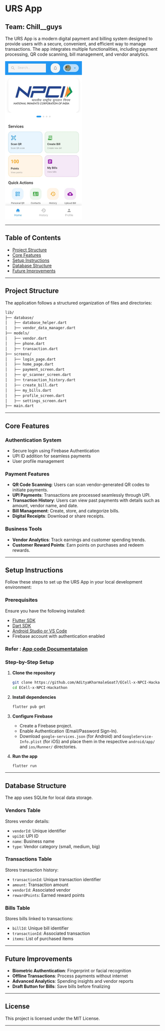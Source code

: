 # URS App

## Team: Chill__guys

The URS App is a modern digital payment and billing system designed to provide users with a secure, convenient, and efficient way to manage transactions. The app integrates multiple functionalities, including payment processing, QR code scanning, bill management, and vendor analytics.

<img src="FrontPage.jpeg" alt="Front Page" width="250" />


---

## Table of Contents
- [Project Structure](#project-structure)
- [Core Features](#core-features)
- [Setup Instructions](#setup-instructions)
- [Database Structure](#database-structure)
- [Future Improvements](#future-improvements)

---

## Project Structure
The application follows a structured organization of files and directories:

```bash
lib/
├── database/
│   ├── database_helper.dart
│   ├── vendor_data_manager.dart
├── models/
│   ├── vendor.dart
│   ├── phone.dart
│   ├── transaction.dart
├── screens/
│   ├── login_page.dart
│   ├── home_page.dart
│   ├── payment_screen.dart
│   ├── qr_scanner_screen.dart
│   ├── transaction_history.dart
│   ├── create_bill.dart
│   ├── my_bills.dart
│   ├── profile_screen.dart
│   ├── settings_screen.dart
├── main.dart
```

---

## Core Features

### Authentication System
- Secure login using Firebase Authentication
- UPI ID addition for seamless payments
- User profile management

### Payment Features
- **QR Code Scanning**: Users can scan vendor-generated QR codes to initiate payments.
- **UPI Payments**: Transactions are processed seamlessly through UPI.
- **Transaction History**: Users can view past payments with details such as amount, vendor name, and date.
- **Bill Management**: Create, store, and categorize bills.
- **Digital Receipts**: Download or share receipts.

### Business Tools
- **Vendor Analytics**: Track earnings and customer spending trends.
- **Customer Reward Points**: Earn points on purchases and redeem rewards.

---

## Setup Instructions

Follow these steps to set up the URS App in your local development environment:

### Prerequisites
Ensure you have the following installed:
- [Flutter SDK](https://flutter.dev/docs/get-started/install)
- [Dart SDK](https://dart.dev/get-dart)
- [Android Studio or VS Code](https://developer.android.com/studio)
- Firebase account with authentication enabled

### Refer : [App code Documentataion](https://github.com/AdityaKharmaleGoat7/ECell-x-NPCI-Hackathon/blob/main/App_code_documentation.pdf)

### Step-by-Step Setup
1. **Clone the repository**
   ```sh
   git clone https://github.com/AdityaKharmaleGoat7/ECell-x-NPCI-Hackathon.git
   cd ECell-x-NPCI-Hackathon
   ```

2. **Install dependencies**
   ```sh
   flutter pub get
   ```

3. **Configure Firebase**
   - Create a Firebase project.
   - Enable Authentication (Email/Password Sign-In).
   - Download `google-services.json` (for Android) and `GoogleService-Info.plist` (for iOS) and place them in the respective `android/app/` and `ios/Runner/` directories.

4. **Run the app**
   ```sh
   flutter run
   ```

---

## Database Structure
The app uses SQLite for local data storage.

### Vendors Table
Stores vendor details:
- `vendorId`: Unique identifier
- `upiId`: UPI ID
- `name`: Business name
- `type`: Vendor category (small, medium, big)

### Transactions Table
Stores transaction history:
- `transactionId`: Unique transaction identifier
- `amount`: Transaction amount
- `vendorId`: Associated vendor
- `rewardPoints`: Earned reward points

### Bills Table
Stores bills linked to transactions:
- `billId`: Unique bill identifier
- `transactionId`: Associated transaction
- `items`: List of purchased items

---

## Future Improvements
- **Biometric Authentication**: Fingerprint or facial recognition
- **Offline Transactions**: Process payments without internet
- **Advanced Analytics**: Spending insights and vendor reports
- **Draft Button for Bills**: Save bills before finalizing

---

## License
This project is licensed under the MIT License.

---
